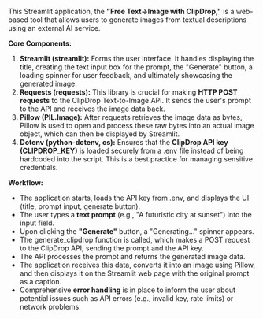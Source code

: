 This Streamlit application, the **"Free Text→Image with ClipDrop,"** is a web-based tool that allows users to generate images from textual descriptions using an external AI service.

**Core Components:**

1. **Streamlit (streamlit):** Forms the user interface. It handles displaying the title, creating the text input box for the prompt, the "Generate" button, a loading spinner for user feedback, and ultimately showcasing the generated image.  
2. **Requests (requests):** This library is crucial for making **HTTP POST requests** to the ClipDrop Text-to-Image API. It sends the user's prompt to the API and receives the image data back.  
3. **Pillow (PIL.Image):** After requests retrieves the image data as bytes, Pillow is used to open and process these raw bytes into an actual image object, which can then be displayed by Streamlit.  
4. **Dotenv (python-dotenv, os):** Ensures that the **ClipDrop API key (CLIPDROP\_KEY)** is loaded securely from a .env file instead of being hardcoded into the script. This is a best practice for managing sensitive credentials.

**Workflow:**

* The application starts, loads the API key from .env, and displays the UI (title, prompt input, generate button).  
* The user types a **text prompt** (e.g., "A futuristic city at sunset") into the input field.  
* Upon clicking the **"Generate"** button, a "Generating..." spinner appears.  
* The generate\_clipdrop function is called, which makes a POST request to the ClipDrop API, sending the prompt and the API key.  
* The API processes the prompt and returns the generated image data.  
* The application receives this data, converts it into an image using Pillow, and then displays it on the Streamlit web page with the original prompt as a caption.  
* Comprehensive **error handling** is in place to inform the user about potential issues such as API errors (e.g., invalid key, rate limits) or network problems.
